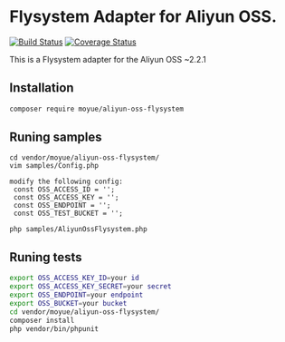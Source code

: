# Flysystem Adapter for Aliyun OSS.

[![Build Status](https://travis-ci.org/RobertYue19900425/aliyun-oss-flysystem.svg?branch=master)](https://travis-ci.org/RobertYue19900425/aliyun-oss-flysystem)
[![Coverage Status](https://coveralls.io/repos/github/RobertYue19900425/aliyun-oss-flysystem/badge.svg?branch=master)](https://coveralls.io/github/RobertYue19900425/aliyun-oss-flysystem?branch=master)

This is a Flysystem adapter for the Aliyun OSS ~2.2.1

## Installation

```bash
composer require moyue/aliyun-oss-flysystem
```

## Runing samples

```
cd vendor/moyue/aliyun-oss-flysystem/
vim samples/Config.php

modify the following config:
 const OSS_ACCESS_ID = '';
 const OSS_ACCESS_KEY = '';
 const OSS_ENDPOINT = '';
 const OSS_TEST_BUCKET = '';

php samples/AliyunOssFlysystem.php
```

## Runing tests

```bash
export OSS_ACCESS_KEY_ID=your id
export OSS_ACCESS_KEY_SECRET=your secret
export OSS_ENDPOINT=your endpoint
export OSS_BUCKET=your bucket
cd vendor/moyue/aliyun-oss-flysystem/
composer install
php vendor/bin/phpunit
```
